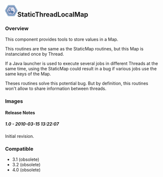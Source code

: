 ## <img src='./logo.jpg' width='40' height='40'>StaticThreadLocalMap

### Overview
This component provides tools to store values in a Map.

This routines are the same as the StaticMap routines, but this Map is instanciated once by Thread.

If a Java launcher is used to execute several jobs in different Threads at the same time, using the StaticMap could result in a bug if various jobs use the same keys of the Map.

Theses routines solve this potential bug. But by definition, this routines won't allow to share information between threads.
### Images




#### Release Notes

##### 1.0 - 2010-03-15 13:22:07
Initial revision.
### Compatible
 -  3.1 (obsolete)
 -   3.2 (obsolete)
 -   4.0 (obsolete)